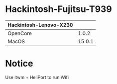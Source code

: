 # Hackintosh-Fujitsu-T939

|  Hackintosh-Lenovo-X230  |        |
|  ----                    | ------ |
|  OpenCore                | 1.0.2  |
|  MacOS                   | 15.0.1 |

# Notice
Use itwm + HeliPort to run Wifi